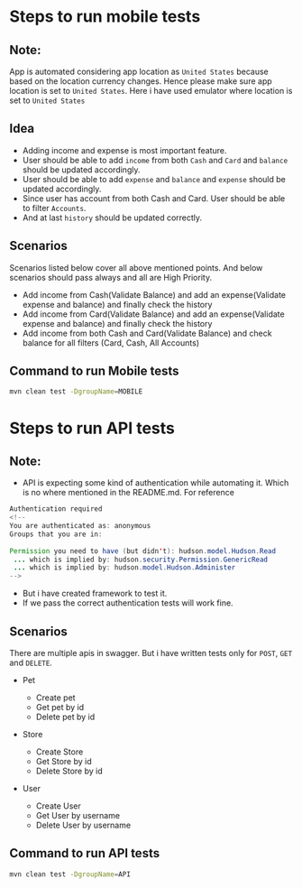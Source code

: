 # Steps to run mobile tests
 
 ## Note:
 App is automated considering app location as `United States` because based on the location currency changes. Hence please make sure app location is set to `United States`. Here i have used emulator where location is set to `United States`
 
 ## Idea
 * Adding income and expense is most important feature.
 * User should be able to add `income` from both `Cash` and `Card` and `balance` should be updated accordingly.
 * User should be able to add `expense` and `balance` and `expense` should be updated accordingly.
 * Since user has account from both Cash and Card. User should be able to filter `Accounts`.
 * And at last `history` should be updated correctly.
 
 
 ## Scenarios
  Scenarios listed below cover all above mentioned points.
  And below scenarios should pass always and all are High Priority.
 * Add income from Cash(Validate Balance) and add an expense(Validate expense and balance) and finally check the history
 * Add income from Card(Validate Balance) and add an expense(Validate expense and balance) and finally check the history
 * Add income from both Cash and Card(Validate Balance) and check balance for all filters (Card, Cash, All Accounts)
 
 ## Command to run Mobile tests
```bash
mvn clean test -DgroupName=MOBILE
```

# Steps to run API tests

## Note:
* API is expecting some kind of authentication while automating it. Which is no where mentioned in the README.md. 
For reference 
```java
Authentication required
<!--
You are authenticated as: anonymous
Groups that you are in:
  
Permission you need to have (but didn't): hudson.model.Hudson.Read
 ... which is implied by: hudson.security.Permission.GenericRead
 ... which is implied by: hudson.model.Hudson.Administer
-->
```
* But i have created framework to test it.
* If we pass the correct authentication tests will work fine.

## Scenarios
There are multiple apis in swagger. But i have written tests only for `POST`, `GET ` and `DELETE`.
* Pet
    * Create pet
    * Get pet by id
    * Delete pet by id
* Store    
    * Create Store
    * Get Store by id
    * Delete Store by id

* User    
    * Create User
    * Get User by username
    * Delete User by username
    
    
## Command to run API tests
```bash
mvn clean test -DgroupName=API
```